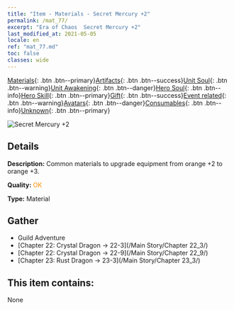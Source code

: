 ```yaml
---
title: "Item - Materials - Secret Mercury +2"
permalink: /mat_77/
excerpt: "Era of Chaos  Secret Mercury +2"
last_modified_at: 2021-05-05
locale: en
ref: "mat_77.md"
toc: false
classes: wide
---
```

 [Materials](/Items/){: .btn .btn--primary}[Artifacts](/Items/Artifacts/){: .btn .btn--success}[Unit Soul](/Items/UnitSoul/){: .btn .btn--warning}[Unit Awakening](/Items/UnitAwakening/){: .btn .btn--danger}[Hero Soul](/Items/HeroSoul/){: .btn .btn--info}[Hero Skill](/Items/HeroSkill/){: .btn .btn--primary}[Gift](/Items/Gift/){: .btn .btn--success}[Event related](/Items/Events/){: .btn .btn--warning}[Avatars](/Items/Avatars/){: .btn .btn--danger}[Consumables](/Items/Consumables/){: .btn .btn--info}[Unknown](/Items/Unknown/){: .btn .btn--primary}

 ![Secret Mercury +2](/images/t/i_cailiao_shuiyin3.png)

## Details
 **Description:** Common materials to upgrade equipment from orange +2 to orange +3.

 **Quality:** <span style="color: #FF8C00">OK</span>

 **Type:** Material

## Gather

*    Guild Adventure 
*    [Chapter 22: Crystal Dragon -> 22-3](/Main Story/Chapter 22_3/) 
*    [Chapter 22: Crystal Dragon -> 22-9](/Main Story/Chapter 22_9/) 
*    [Chapter 23: Rust Dragon -> 23-3](/Main Story/Chapter 23_3/) 

## This item contains:

  None

